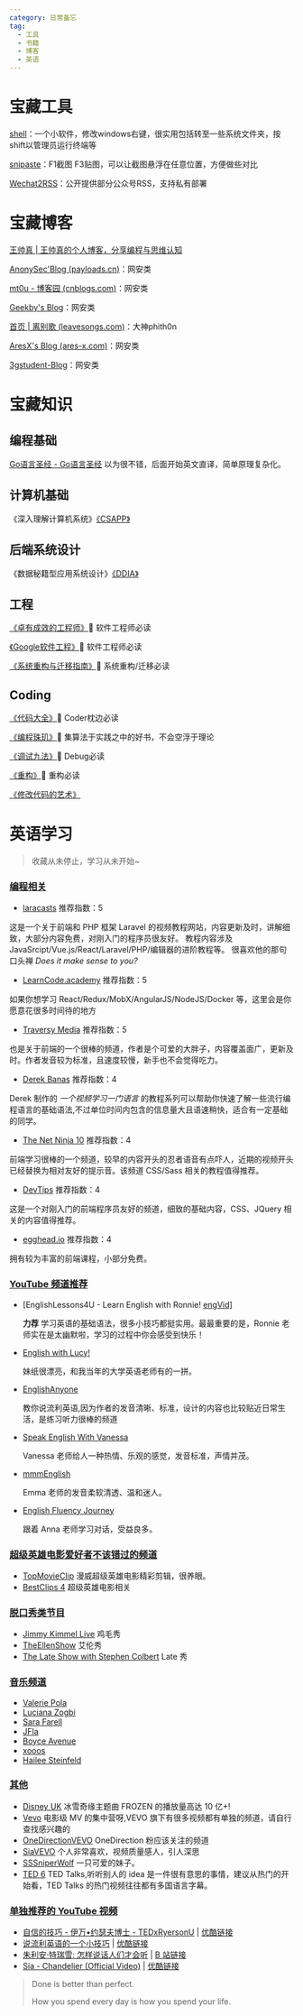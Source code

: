 ```yaml
---
category: 日常备忘
tag: 
  - 工具
  - 书籍
  - 博客
  - 英语
---
```



# 宝藏工具
[shell](https://nilesoft.org/)：一个小软件，修改windows右键，很实用包括转至一些系统文件夹，按shift以管理员运行终端等

[snipaste](https://zh.snipaste.com/)：F1截图 F3贴图，可以让截图悬浮在任意位置，方便做些对比

[Wechat2RSS](https://wechat2rss.xlab.app/list/)：公开提供部分公众号RSS，支持私有部署




# 宝藏博客
[王帅真 | 王帅真的个人博客，分享编程与思维认知](https://blog.qizong007.top/)

[AnonySec'Blog (payloads.cn)](https://payloads.cn/)：网安类

[mt0u - 博客园 (cnblogs.com)](https://www.cnblogs.com/mt0u)：网安类

[Geekby's Blog](https://www.geekby.site/)：网安类

[首页 | 离别歌 (leavesongs.com)](https://www.leavesongs.com/)：大神phith0n

[AresX's Blog (ares-x.com)](https://ares-x.com/)：网安类

[3gstudent-Blog](https://3gstudent.github.io/)：网安类



# 宝藏知识
## 编程基础
[Go语言圣经 - Go语言圣经](https://golang-china.github.io/gopl-zh/) 以为很不错，后面开始英文直译，简单原理复杂化。

## 计算机基础
《深入理解计算机系统》[《CSAPP》](https://hansimov.gitbook.io/csapp)

## 后端系统设计
《数据秘籍型应用系统设计》[《DDIA》](https://github.com/Vonng/ddia)

## 工程
[《卓有成效的工程师》](https://book.douban.com/subject/35948443/)🌟 软件工程师必读

[《Google软件工程》](https://qiangmzsx.github.io/Software-Engineering-at-Google/#/zh-cn/Foreword)🌟 软件工程师必读

[《系统重构与迁移指南》](https://migration.ink/)🌟 系统重构/迁移必读
## Coding
[《代码大全》](https://book.douban.com/subject/1477390/)🌟 Coder枕边必读

[《编程珠玑》](https://book.douban.com/subject/3227098/)🌟 集算法于实践之中的好书，不会空浮于理论

[《调试九法》](https://book.douban.com/subject/5376270/)🌟 Debug必读

[《重构》](https://search.douban.com/book/subject_search?search_text=%E9%87%8D%E6%9E%84&cat=1001)🌟 重构必读

[《修改代码的艺术》](https://book.douban.com/subject/2248759/)



# 英语学习

> 收藏从未停止，学习从未开始~

### [编程相关](https://byoungd.github.io/English-level-up-tips/#/part-1/3-listening?id=编程相关)

- [laracasts](https://laracasts.com/) 推荐指数：5

这是一个关于前端和 PHP 框架 Laravel 的视频教程网站，内容更新及时，讲解细致，大部分内容免费，对刚入门的程序员很友好。 教程内容涉及 JavaSrcipt/Vue.js/React/Laravel/PHP/编辑器的进阶教程等。 很喜欢他的那句口头禅 *Does it make sense to you?*

- [LearnCode.academy](https://www.youtube.com/channel/UCVTlvUkGslCV_h-nSAId8Sw) 推荐指数：5

如果你想学习 React/Redux/MobX/AngularJS/NodeJS/Docker 等，这里会是你愿意花很多时间待的地方

- [Traversy Media](https://www.youtube.com/channel/UC29ju8bIPH5as8OGnQzwJyA) 推荐指数：5

也是关于前端的一个很棒的频道，作者是个可爱的大胖子，内容覆盖面广，更新及时。作者发音较为标准，且速度较慢，新手也不会觉得吃力。

- [Derek Banas](https://www.youtube.com/channel/UCwRXb5dUK4cvsHbx-rGzSgw) 推荐指数：4

Derek 制作的 *一个视频学习一门语言* 的教程系列可以帮助你快速了解一些流行编程语言的基础语法,不过单位时间内包含的信息量大且语速稍快，适合有一定基础的同学。

- [The Net Ninja 10](https://www.youtube.com/channel/UCW5YeuERMmlnqo4oq8vwUpg) 推荐指数：4

前端学习很棒的一个频道，较早的内容开头的忍者语音有点吓人，近期的视频开头已经替换为相对友好的提示音。该频道 CSS/Sass 相关的教程值得推荐。

- [DevTips](https://www.youtube.com/channel/UCyIe-61Y8C4_o-zZCtO4ETQ) 推荐指数：4

这是一个对刚入门的前端程序员友好的频道，细致的基础内容，CSS、JQuery 相关的内容值得推荐。

- [egghead.io](https://egghead.io/) 推荐指数：4

拥有较为丰富的前端课程，小部分免费。

### [YouTube 频道推荐](https://byoungd.github.io/English-level-up-tips/#/part-1/3-listening?id=youtube-频道推荐)

- [EnglishLessons4U - Learn English with Ronnie! [engVid\]](https://www.youtube.com/user/EnglishLessons4U)

  **力荐** 学习英语的基础语法，很多小技巧都挺实用。最最重要的是，Ronnie 老师实在是太幽默啦，学习的过程中你会感受到快乐！

- [English with Lucy!](https://www.youtube.com/channel/UCz4tgANd4yy8Oe0iXCdSWfA)

  妹纸很漂亮，和我当年的大学英语老师有的一拼。

- [EnglishAnyone](https://www.youtube.com/channel/UCrJHj7MDQhmQ9iFuACdoWCg)

  教你说流利英语,因为作者的发音清晰、标准，设计的内容也比较贴近日常生活，是练习听力很棒的频道

- [Speak English With Vanessa](https://www.youtube.com/channel/UCxJGMJbjokfnr2-s4_RXPxQ)

  Vanessa 老师给人一种热情、乐观的感觉，发音标准，声情并茂。

- [mmmEnglish](https://www.youtube.com/channel/UCrRiVfHqBIIvSgKmgnSY66g/)

  Emma 老师的发音柔软清透、温和迷人。

- [English Fluency Journey](https://www.youtube.com/channel/UC9eIq7PwD0WA-2B_Sp7xGdw)

  跟着 Anna 老师学习对话，受益良多。

### [超级英雄电影爱好者不该错过的频道](https://byoungd.github.io/English-level-up-tips/#/part-1/3-listening?id=超级英雄电影爱好者不该错过的频道)

- [TopMovieClip](https://www.youtube.com/channel/UClVbhSLxwws-KSsPKz135bw) 漫威超级英雄电影精彩剪辑，很养眼。
- [BestClips 4](https://www.youtube.com/channel/UC8BQGqcCSFq6RC9feEGUGFA) 超级英雄电影相关

### [脱口秀类节目](https://byoungd.github.io/English-level-up-tips/#/part-1/3-listening?id=脱口秀类节目)

- [Jimmy Kimmel Live](https://www.youtube.com/channel/UCa6vGFO9ty8v5KZJXQxdhaw) 鸡毛秀
- [TheEllenShow](https://www.youtube.com/channel/UCp0hYYBW6IMayGgR-WeoCvQ) 艾伦秀
- [The Late Show with Stephen Colbert](https://www.youtube.com/channel/UCMtFAi84ehTSYSE9XoHefig) Late 秀

### [音乐频道](https://byoungd.github.io/English-level-up-tips/#/part-1/3-listening?id=音乐频道)

- [Valerie Pola](https://www.youtube.com/watch?v=mwfg8YmZM3E)
- [Luciana Zogbi](https://www.youtube.com/watch?v=39_OmBO9jVg)
- [Sara Farell](https://www.youtube.com/watch?v=2jZFsQS8Veo)
- [JFla](https://www.youtube.com/watch?v=MhQKe-aERsU)
- [Boyce Avenue](https://www.youtube.com/watch?v=HcQJzFzZfVI)
- [xooos](https://www.youtube.com/c/xooos)
- [Hailee Steinfeld](https://www.youtube.com/channel/UCWfytcGFwPSMwvP5HYuXGqw)

### [其他](https://byoungd.github.io/English-level-up-tips/#/part-1/3-listening?id=其他)

- [Disney UK](https://www.youtube.com/user/WaltDisneyStudiosUK) 冰雪奇缘主题曲 FROZEN 的播放量高达 10 亿+!
- [Vevo](https://www.youtube.com/user/VEVO) 电影级 MV 的集中营呀,VEVO 旗下有很多视频都有单独的频道，请自行查找感兴趣的
- [OneDirectionVEVO](https://www.youtube.com/user/OneDirectionVEVO) OneDirection 粉应该关注的频道
- [SiaVEVO](https://www.youtube.com/channel/UCmKdSrwf1e8coqAzUsrVHZw) 个人非常喜欢，视频质量感人，引人深思
- [SSSniperWolf](https://www.youtube.com/channel/UCpB959t8iPrxQWj7G6n0ctQ) 一只可爱的妹子。
- [TED 6](https://www.youtube.com/channel/UCAuUUnT6oDeKwE6v1NGQxug) TED Talks,听听别人的 idea 是一件很有意思的事情，建议从热门的开始看，TED Talks 的热门视频往往都有多国语言字幕。

### [单独推荐的 YouTube 视频](https://byoungd.github.io/English-level-up-tips/#/part-1/3-listening?id=单独推荐的-youtube-视频)

- [自信的技巧 - 伊万•约瑟夫博士 - TEDxRyersonU](https://www.youtube.com/watch?v=w-HYZv6HzAs) | [优酷链接](http://v.youku.com/v_show/id_XMjgyMDQwMDc4MA==.html)
- [说流利英语的一个小技巧](https://www.youtube.com/watch?v=l96V7dQtq9E) | [优酷链接](http://v.youku.com/v_show/id_XMjc2MzE0NTQ4NA==.html)
- [朱利安·特瑞雪: 怎样说话人们才会听](https://www.youtube.com/watch?v=eIho2S0ZahI) | [B 站链接](http://www.bilibili.com/video/av2915315/)
- [Sia - Chandelier (Official Video)](https://www.youtube.com/watch?v=2vjPBrBU-TM) | [优酷链接](http://v.youku.com/v_show/id_XMjgyMDQxMjMwNA==.html)





> Done is better than perfect.
>
> How you spend every day is how you spend your life.